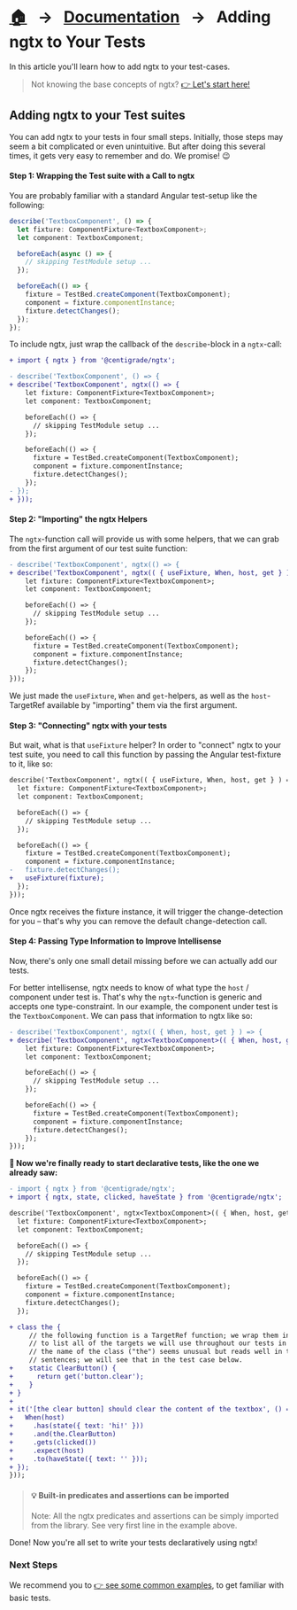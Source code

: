[home]: ../README.md
[overview]: ./built-in.md
[examples]: ./examples.md
[getstarted]: ./ngtx.md
[extensionfns]: ./extending.md

# [🏠][home] &nbsp; → &nbsp; [Documentation][overview] &nbsp; → &nbsp; **Adding ngtx to Your Tests**

In this article you'll learn how to add ngtx to your test-cases.

> Not knowing the base concepts of ngtx? [👉 Let's start here!][getstarted]

## Adding ngtx to your Test suites

You can add ngtx to your tests in four small steps. Initially, those steps may seem a bit complicated or even unintuitive. But after doing this several times, it gets very easy to remember and do. We promise! 😉

#### Step 1: Wrapping the Test suite with a Call to ngtx

You are probably familiar with a standard Angular test-setup like the following:

```ts
describe('TextboxComponent', () => {
  let fixture: ComponentFixture<TextboxComponent>;
  let component: TextboxComponent;

  beforeEach(async () => {
    // skipping TestModule setup ...
  });

  beforeEach(() => {
    fixture = TestBed.createComponent(TextboxComponent);
    component = fixture.componentInstance;
    fixture.detectChanges();
  });
});
```

To include ngtx, just wrap the callback of the `describe`-block in a `ngtx`-call:

```diff
+ import { ngtx } from '@centigrade/ngtx';

- describe('TextboxComponent', () => {
+ describe('TextboxComponent', ngtx(() => {
    let fixture: ComponentFixture<TextboxComponent>;
    let component: TextboxComponent;

    beforeEach(() => {
      // skipping TestModule setup ...
    });

    beforeEach(() => {
      fixture = TestBed.createComponent(TextboxComponent);
      component = fixture.componentInstance;
      fixture.detectChanges();
    });
- });
+ }));
```

#### Step 2: "Importing" the ngtx Helpers

The `ngtx`-function call will provide us with some helpers, that we can grab from the first argument of our test suite function:

```diff
- describe('TextboxComponent', ngtx(() => {
+ describe('TextboxComponent', ngtx(( { useFixture, When, host, get } ) => {
    let fixture: ComponentFixture<TextboxComponent>;
    let component: TextboxComponent;

    beforeEach(() => {
      // skipping TestModule setup ...
    });

    beforeEach(() => {
      fixture = TestBed.createComponent(TextboxComponent);
      component = fixture.componentInstance;
      fixture.detectChanges();
    });
}));
```

We just made the `useFixture`, `When` and `get`-helpers, as well as the `host`-TargetRef available by "importing" them via the first argument.

#### Step 3: "Connecting" ngtx with your tests

But wait, what is that `useFixture` helper? In order to "connect" ngtx to your test suite, you need to call this function by passing the Angular test-fixture to it, like so:

```diff
describe('TextboxComponent', ngtx(( { useFixture, When, host, get } ) => {
  let fixture: ComponentFixture<TextboxComponent>;
  let component: TextboxComponent;

  beforeEach(() => {
    // skipping TestModule setup ...
  });

  beforeEach(() => {
    fixture = TestBed.createComponent(TextboxComponent);
    component = fixture.componentInstance;
-   fixture.detectChanges();
+   useFixture(fixture);
  });
}));
```

Once ngtx receives the fixture instance, it will trigger the change-detection for you – that's why you can remove the default change-detection call.

#### Step 4: Passing Type Information to Improve Intellisense

Now, there's only one small detail missing before we can actually add our tests.

For better intellisense, ngtx needs to know of what type the `host` / component under test is. That's why the `ngtx`-function is generic and accepts one type-constraint. In our example, the component under test is the `TextboxComponent`. We can pass that information to ngtx like so:

```diff
- describe('TextboxComponent', ngtx(( { When, host, get } ) => {
+ describe('TextboxComponent', ngtx<TextboxComponent>(( { When, host, get } ) => {
    let fixture: ComponentFixture<TextboxComponent>;
    let component: TextboxComponent;

    beforeEach(() => {
      // skipping TestModule setup ...
    });

    beforeEach(() => {
      fixture = TestBed.createComponent(TextboxComponent);
      component = fixture.componentInstance;
      fixture.detectChanges();
    });
}));
```

**🎉 Now we're finally ready to start declarative tests, like the one we already saw:**

```diff
- import { ngtx } from '@centigrade/ngtx';
+ import { ngtx, state, clicked, haveState } from '@centigrade/ngtx';

describe('TextboxComponent', ngtx<TextboxComponent>(( { When, host, get } ) => {
  let fixture: ComponentFixture<TextboxComponent>;
  let component: TextboxComponent;

  beforeEach(() => {
    // skipping TestModule setup ...
  });

  beforeEach(() => {
    fixture = TestBed.createComponent(TextboxComponent);
    component = fixture.componentInstance;
    fixture.detectChanges();
  });

+ class the {
     // the following function is a TargetRef function; we wrap them in a class
     // to list all of the targets we will use throughout our tests in one place.
     // the name of the class ("the") seems unusual but reads well in the test
     // sentences; we will see that in the test case below.
+    static ClearButton() {
+      return get('button.clear');
+    }
+ }
+
+ it('[the clear button] should clear the content of the textbox', () => {
+   When(host)
+     .has(state({ text: 'hi!' }))
+     .and(the.ClearButton)
+     .gets(clicked())
+     .expect(host)
+     .to(haveState({ text: '' }));
+ });
}));
```

> #### 💡 Built-in predicates and assertions can be imported
>
> Note: All the ngtx predicates and assertions can be simply imported from the library. See very first line in the example above.

Done! Now you're all set to write your tests declaratively using ngtx!

### Next Steps

We recommend you to [👉 see some common examples][examples], to get familiar with basic tests.
